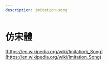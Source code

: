 ```yaml
---
description: imitation-song
---
```


# 仿宋體

[https://en.wikipedia.org/wiki/Imitation\_Song](https://en.wikipedia.org/wiki/Imitation_Song)

